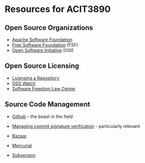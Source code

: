 # Resources for ACIT3890

## Open Source Organizations

- [Apache Software Foundation](https://www.apache.org/)
- [Free Software Foundation](https://www.fsf.org/) (FSF)
- [Open Software Initiative](https://opensource.org/) (OSI)

## Open Source Licensing

- [Licensing a Repository](https://help.github.com/en/articles/licensing-a-repository)
- [OSS Watch](http://oss-watch.ac.uk/)
- [Software Freedom Law Center](http://www.softwarefreedom.org/)

## Source Code Management

- [Github](https://help.github.com/en#dotcom) - the beast in the field
- [Managing commit signature verification](https://help.github.com/en/articles/managing-commit-signature-verification) - particularly relevant

- [Bazaar](http://bazaar.canonical.com/en/)
- [Mercurial](https://www.mercurial-scm.org/)
- [Subversion](https://subversion.apache.org/)
